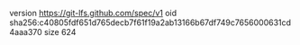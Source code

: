 version https://git-lfs.github.com/spec/v1
oid sha256:c40805fdf651d765decb7f61f19a2ab13166b67df749c7656000631cd4aaa370
size 624
